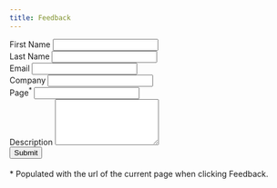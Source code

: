 ```yaml
---
title: Feedback
---
```


<form action="./thank-you/" method="post">
  <div class="form-row">
    <div class="form-group col-md-6">
      <label for="first-name">First Name</label>
      <input type="text" class="form-control" id="first-name" placeholder="" required>
    </div>
    <div class="form-group col-md-6">
      <label for="last-name">Last Name</label>
      <input type="text" class="form-control" id="last-name" placeholder="" required>
    </div>
  </div>
  <div class="form-row">
    <div class="form-group col-md-6">
      <label for="email">Email</label>
      <input type="text" class="form-control" id="email" placeholder="" required>
    </div>
    <div class="form-group col-md-6">
      <label for="company">Company</label>
      <input type="text" class="form-control" id="company" placeholder="" required>
    </div>
  </div>
  <div class="form-row">
    <div class="form-group col-md-12">
      <label for="text">Page<sup>*</sub></label>
      <input type="text" class="form-control" id="page" placeholder="">
    </div>
  </div>

<!--
  <div class="form-row">
    <div class="form-group col-md-4">
      <label for="category">Category</label>
      <select id="category" class="form-control" required>
        <option value="">Choose</option> 
        <option value="apps">Apps</option> 
        <option value="certification">Certification</option>
        <option value="cloud">Cloud</option>
        <option value="devices">Devices</option>
        <option value="feedback">Feedback</option>
        <option value="general">General</option>
        <option value="glossary">Glossary</option>
        <option value="overview">Overview</option>
        <option value="training">Training</option>
      </select>
    </div>
    <div class="form-group col-md-8">
      <label for="text">Item</label>
      <input type="text" class="form-control" id="item" placeholder="">
    </div>
  </div>
-->

  <div class="form-group">
    <label for="description">Description</label>
    <textarea class="form-control" id="description" rows="5" required></textarea>
  </div>
  <button type="submit" class="btn btn-success">Submit</button>
</form>

<p style="margin-top: 18px;">* Populated with the url of the current page when clicking Feedback.</p>
